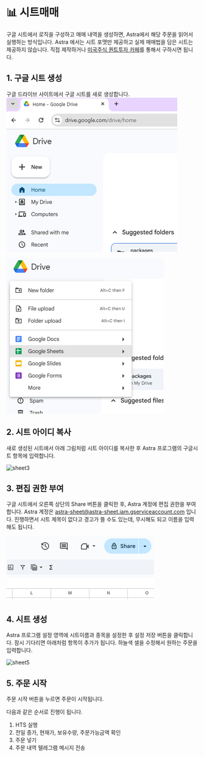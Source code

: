 # 📊 시트매매

구글 시트에서 로직을 구성하고 매매 내역을 생성하면, Astra에서 해당 주문을 읽어서 실행하는 방식입니다.
Astra 에서는 시트 포맷만 제공하고 실제 매매법을 담은 시트는 제공하지 않습니다.
직접 제작하거나 [미국주식 퀀트투자 카페](https://cafe.naver.com/songspread)를 통해서 구하시면 됩니다.

## 1. 구글 시트 생성
구글 드라이브 사이트에서 구글 시트를 새로 생성합니다.
![sheet1](images/sheet1.png)

![sheet2](images/sheet2.png)

## 2. 시트 아이디 복사
새로 생성된 시트에서 아래 그림처럼 시트 아이디를 복사한 후 Astra 프로그램의 구글시트 항목에 입력합니다.

![sheet3](images/sheet3.avif)

## 3. 편집 권한 부여
구글 시트에서 오른쪽 상단의 Share 버튼을 클릭한 후, Astra 계정에 편집 권한을 부여합니다. Astra 계정은 astra-sheet@astra-sheet.iam.gserviceaccount.com 입니다. 진행하면서 시트 제목이 없다고 경고가 뜰 수도 있는데, 무시해도 되고 이름을 입력해도 됩니다.

![sheet4](images/sheet4.png)

## 4. 시트 생성
Astra 프로그램 설정 영역에 시트이름과 종목을 설정한 후 설정 저장 버튼을 클릭합니다. 잠시 기다리면 아래처럼 항목이 추가가 됩니다. 하늘색 셀을 수정해서 원하는 주문을 입력합니다.

![sheet5](images/sheet5.avif)

## 5. 주문 시작
주문 시작 버튼을 누르면 주문이 시작됩니다.

다음과 같은 순서로 진행이 됩니다.

1. HTS 실행
2. 전일 종가, 현재가, 보유수량, 주문가능금액 확인
3. 주문 넣기 
4. 주문 내역 텔레그램 메시지 전송